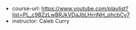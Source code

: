 - course-url: https://www.youtube.com/playlist?list=PL_c9BZzLwBRJkVDaJbLHrrjNH_phcbCy7
- instructor: Caleb Curry